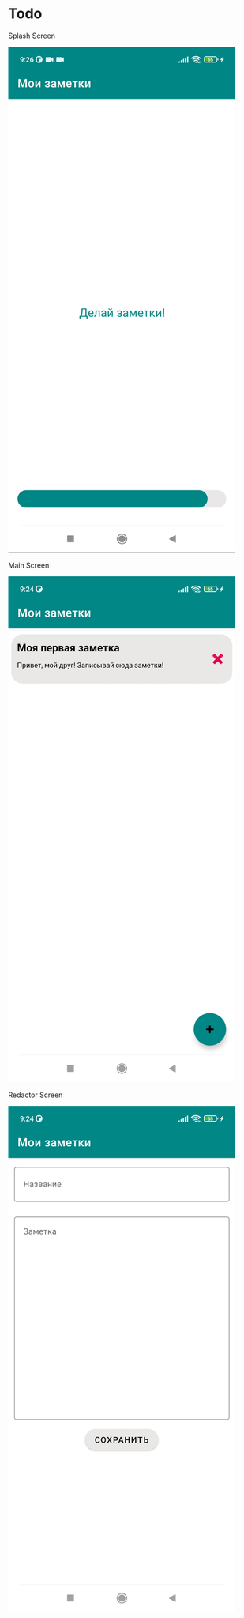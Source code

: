# Todo
Splash Screen

![Image alt](https://github.com/alawerfox/skreenshots/blob/main/Screenshot_2023-03-12-09-27-07-233_com.miui.gallery.jpg)

Main Screen

![Image alt](https://github.com/alawerfox/skreenshots/blob/main/Screenshot_2023-03-12-09-24-45-570_com.todoList.jpg)

Redactor Screen

![Image alt](https://github.com/alawerfox/skreenshots/blob/main/Screenshot_2023-03-12-09-24-50-457_com.todoList.jpg)
